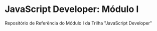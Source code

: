 # JavaScript Developer: Módulo I
<p>Repositório de Referência do Módulo I da Trilha "JavaScript Developer"</p>